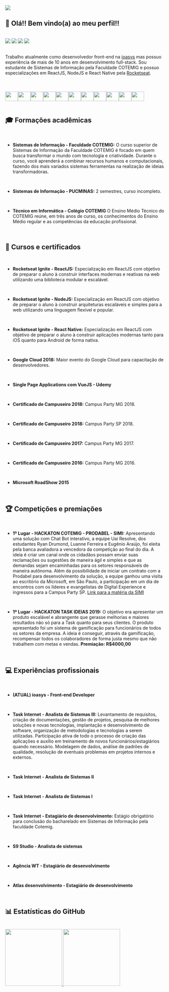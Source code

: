 <img src="https://cdn.discordapp.com/attachments/809859823872376903/887910777124683876/unknown.png" />

## 👋 Olá!! Bem vindo(a) ao meu perfil!!
<br />
<div> 
<!--   <a href="https://www.youtube.com/channel/UC_-uuuZbY0AAt9CViNzvc-Q" target="_blank"><img src="https://img.shields.io/badge/YouTube-FF0000?style=for-the-badge&logo=youtube&logoColor=white" target="_blank"></a> -->
  <a href="https://www.linkedin.com/in/ryandrumond" target="_blank"><img src="https://img.shields.io/badge/-LinkedIn-%230077B5?style=for-the-badge&logo=linkedin&logoColor=white" target="_blank"></a> 
    <a href="https://api.whatsapp.com/send?phone=5531992547014" target="_blank"><img src="https://img.shields.io/badge/WhatsApp-25D366?style=for-the-badge&logo=whatsapp&logoColor=white" target="_blank"></a> 
  <a href = "mailto:ryandrumond@outlook.com.br"><img src="https://img.shields.io/badge/Microsoft_Outlook-0078D4?style=for-the-badge&logo=microsoft-outlook&logoColor=white" target="_blank"></a>
<!--  <a href="https://discord.gg/pDbY76q8Qf" target="_blank"><img src="https://img.shields.io/badge/Discord-7289DA?style=for-the-badge&logo=discord&logoColor=white" target="_blank"></a>  -->
  <a href="https://instagram.com/ryandrumond" target="_blank"><img src="https://img.shields.io/badge/-Instagram-%23E4405F?style=for-the-badge&logo=instagram&logoColor=white" target="_blank"></a>
<!--  	<a href="https://www.twitch.tv/rafaballerinii" target="_blank"><img src="https://img.shields.io/badge/Twitch-9146FF?style=for-the-badge&logo=twitch&logoColor=white" target="_blank"></a> -->
  
  
</div>

<br />

<p>
  Trabalho atualmente como desenvolvedor front-end na <a href="https://ioasys.com.br">ioasys</a> mas possuo experiência de mais de 10 anos em desenvolvimento full-stack. Sou estudante de Sistemas de Informação pela Faculdade COTEMIG e possuo especializações em ReactJS, NodeJS e React Native pela <a href="https://rocketseat.com.br/">Rocketseat</a>. 
</p>

<br />

<div style="display: flex; align-items: center">
  <img align="center" src="https://cdn.jsdelivr.net/gh/devicons/devicon/icons/javascript/javascript-original.svg" height="30" width="40" style="margin-top: 20px"/>
  <img align="center" src="https://cdn.jsdelivr.net/gh/devicons/devicon/icons/typescript/typescript-original.svg" height="30" width="40" style="margin-top: 20px"/>
  <img align="center" src="https://cdn.jsdelivr.net/gh/devicons/devicon/icons/react/react-original.svg" height="30" width="40" style="margin-top: 20px"/>
  <img align="center" src="https://cdn.jsdelivr.net/gh/devicons/devicon/icons/nodejs/nodejs-original.svg" height="30" width="40" style="margin-top: 20px"/>
  <img align="center" src="https://cdn.jsdelivr.net/gh/devicons/devicon/icons/html5/html5-original.svg" height="30" width="40" style="margin-top: 20px"/>
  <img align="center" src="https://cdn.jsdelivr.net/gh/devicons/devicon/icons/css3/css3-original.svg" height="30" width="40" style="margin-top: 20px"/>
  <img align="center" src="https://cdn.jsdelivr.net/gh/devicons/devicon/icons/sass/sass-original.svg" height="30" width="40" style="margin-top: 20px"/>
  <img align="center" src="https://cdn.jsdelivr.net/gh/devicons/devicon/icons/git/git-original.svg" height="30" width="40" style="margin-top: 20px"/>
  <img align="center" src="https://cdn.jsdelivr.net/gh/devicons/devicon/icons/php/php-original.svg" height="30" width="40" style="margin-top: 20px"/>
  <img align="center" src="https://cdn.jsdelivr.net/gh/devicons/devicon/icons/laravel/laravel-plain.svg" height="30" width="40" style="margin-top: 20px"/>
  <img align="center" src="https://cdn.jsdelivr.net/gh/devicons/devicon/icons/csharp/csharp-original.svg" height="30" width="40" style="margin-top: 20px"/>
</div>

<br />

## 🎓 Formações acadêmicas

<br />

* **Sistemas de Informação - Faculdade COTEMIG:** O curso superior de Sistemas de Informação da Faculdade COTEMIG é focado em quem busca transformar o mundo com tecnologia e criatividade. Durante o curso, você aprenderá a combinar recursos humanos e computacionais, fazendo dos mais variados sistemas ferramentas na realização de ideias transformadoras.

<br />

* **Sistemas de Informação - PUCMINAS:** 2 semestres, curso incompleto.

<br />

* **Técnico em Informática - Colégio COTEMIG** O Ensino Médio Técnico do COTEMIG reúne, em três anos de curso, os conhecimentos do Ensino Médio regular e as competências da educação profissional. 


<br />

## 📃 Cursos e certificados

<br />

* **Rocketseat Ignite - ReactJS:** Especialização em ReactJS com objetivo de preparar o aluno à construir interfaces modernas e reativas na web utilizando uma biblioteca modular e escalável.

<br />

* **Rocketseat Ignite - NodeJS:** Especialização em ReactJS com objetivo de preparar o aluno à construir arquiteturas escaláveis e simples para a web utilizando uma linguagem flexível e popular.

<br />

* **Rocketseat Ignite - React Native:** Especialização em ReactJS com objetivo de preparar o aluno à construir aplicações modernas tanto para iOS quanto para Android de forma nativa.

<br />

* **Google Cloud 2018:** Maior evento do Google Cloud para capacitação de desenvolvedores.

<br />

* **Single Page Applications com VueJS - Udemy**

<br />

* **Certificado de Campuseiro 2018:** Campus Party MG 2018.

<br />

* **Certificado de Campuseiro 2018:** Campus Party SP 2018.

<br />

* **Certificado de Campuseiro 2017:** Campus Party MG 2017.

<br />

* **Certificado de Campuseiro 2016:** Campus Party MG 2016.

<br />

* **Microsoft RoadShow 2015**

<br />

## 🏆 Competições e premiações


<br />

* **1º Lugar - HACKATON COTEMIG - PRODABEL - SIMI:** Apresentando uma solução com Chat Bot interativo, a equipe Uai Resolve, dos estudantes Ryan Drumond, Luanne Ferreira e Eugênio Araújo, foi eleita pela banca avaliadora a vencedora da competição ao final do dia. A ideia é criar um canal onde os cidadãos possam enviar suas reclamações ou sugestões de maneira ágil e simples e que as demandas sejam encaminhadas para os setores responsáveis de maneira autônoma. Além da possibilidade de iniciar um contrato com a Prodabel para desenvolvimento da solução, a equipe ganhou uma visita ao escritório da Microsoft, em São Paulo, a participação em um dia de encontros com os líderes e evangelistas de Digital Experience e ingressos para a Campus Party SP. <a href="http://www.simi.org.br/noticia/Uai-Resolve-e-a-campea-do-hackathon-promovido-pelo-SIMI-Cotemig-e-Prodabel">Link para a matéria da SIMI</a>

<br />

* **1º Lugar - HACKATON TASK IDEIAS 2019:** O objetivo era apresentar um produto escalável e abrangente que gerasse melhorias e maiores resultados não só para a Task quanto para seus clientes. O produto apresentado foi um sistema de gamificação para funcionários de todos os setores da empresa. A ideia é conseguir, através da gamificação, recompensar todos os colaboradores de forma justa mesmo que não trabalhem com metas e vendas. **Premiação: R$4000,00**


<br />


## 💻 Experiências profissionais

<br />

* **(ATUAL) ioasys - Front-end Developer**

<br />

* **Task Internet - Analista de Sistemas III:** Levantamento de requisitos, criação de documentações, gestão de projetos, pesquisa de melhores soluções e novas tecnologias, implantação e desenvolvimento de software, organização de metodologias e tecnologias a serem utilizadas. Participação ativa de todo o processo de criação das aplicações e auxílio em treinamento de novos funcionários/estagiários quando necessário. Modelagem de dados, análise de padrões de qualidade, resolução de eventuais problemas em projetos internos e externos.

<br />

* **Task Internet - Analista de Sistemas II**

<br />

* **Task Internet - Analista de Sistemas I**

<br />

* **Task Internet - Estagiário de desenvolvimento:** Estágio obrigatório para conclusão do bacharelado em Sistemas de Informação pela faculdade Cotemig.

<br />

* **S9 Studio - Analista de sistemas**

<br />

* **Agência WT - Estagiário de desenvolvimento**

<br />

* **Atlas desenvolvimento - Estagiário de desenvolvimento**

<br />


## 📊 Estatísticas do GitHub

<br />

<div>
  <a href="https://github.com/soldadoryan">
  <img height="180em" src="https://github-readme-stats.vercel.app/api?username=soldadoryan&show_icons=true&theme=react&include_all_commits=true&count_private=true&custom_title=Estatísticas do meu perfil"/>
  <img height="180em" src="https://github-readme-stats.vercel.app/api/top-langs/?username=soldadoryan&layout=compact&langs_count=7&theme=react&custom_title=Linguagens mais utilizadas"/>
</div><br />
 
##


